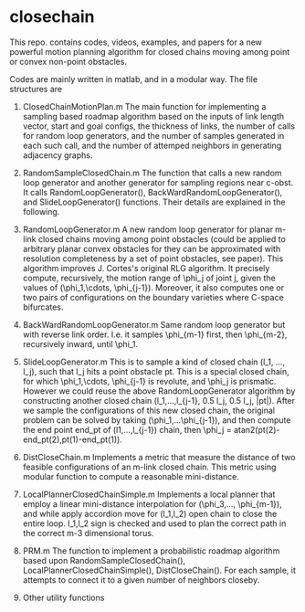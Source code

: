 # closechain
This repo. contains codes, videos, examples, and papers for a new powerful motion planning algorithm for closed chains 
moving among point or convex non-point obstacles.

Codes are mainly written in matlab, and in a modular way.  The file structures are
1. ClosedChainMotionPlan.m
 The main function for implementing a sampling based roadmap algorithm based on the inputs of link length vector, start and goal configs,
 the thickness of links, the number of calls for random loop generators, and the number of samples generated in each such call, and the 
 number of attemped neighbors in generating adjacency graphs.
 
2. RandomSampleClosedChain.m
 The function that calls a new random loop generator and another generator for sampling regions near c-obst.  It calls RandomLoopGenerator(), BackWardRandomLoopGenerator(), and SlideLoopGenerator() functions.  Their details are explained in the following.
 
3. RandomLoopGenerator.m
A new random loop generator for planar m-link closed chains moving among point obstacles (could be applied to arbitrary planar convex obstacles for they can be approximated with resolution completeness by a set of point obstacles, see paper).  This algorithm improves J. Cortes's original RLG algorithm. It precisely compute, recursively, the motion range of \phi_j of joint j, given the values of (\phi_1,\cdots, \phi_{j-1}).  Moreover, it also computes one or two pairs of configurations on the boundary varieties where C-space bifurcates. 

4. BackWardRandomLoopGenerator.m
Same random loop generator but with reverse link order. I.e. it samples \phi_{m-1} first, then \phi_{m-2}, recursively inward, until \phi_1.

5. SlideLoopGenerator.m
This is to sample a kind of closed chain (l_1, ..., l_j), such that l_j hits a point obstacle pt. This is a special closed chain, for which \phi_1,\cdots, \phi_{j-1} is revolute, and \phi_j is prismatic.  However we could reuse the above RandomLoopGenerator algorithm by constructing another closed chain (l_1,...,l_{j-1}, 0.5 l_j, 0.5 l_j, \|pt\|). After we sample the configurations of this new closed chain, the original problem can be solved by taking (\phi_1,...\phi_{j-1}), and then compute the end point end_pt of (l1,...,l_{j-1}) chain, then \phi_j = atan2(pt(2)-end_pt(2),pt(1)-end_pt(1)).

6. DistCloseChain.m
Implements a metric that measure the distance of two feasible configurations of an m-link closed chain. This metric using modular function to compute a reasonable mini-distance.

7. LocalPlannerClosedChainSimple.m
Implements a local planner that employ a linear mini-distance interpolation for (\phi_3,..., \phi_{m-1}), and while apply accordion
move for (l_1,l_2) open chain to close the entire loop.  l_1,l_2 sign is checked and used to plan the correct path in the correct m-3 dimensional torus.

8. PRM.m
The function to implement a probabilistic roadmap algorithm based upon  RandomSampleClosedChain(), LocalPlannerClosedChainSimple(), DistCloseChain(). For each sample, it attempts to connect it to a given number of neighbors closeby.

9. Other utility functions

